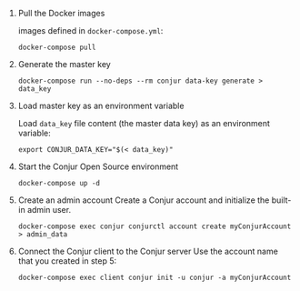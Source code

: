 1. Pull the Docker images

   images defined in `docker-compose.yml`:
   ```
   docker-compose pull
   ```

2. Generate the master key
   ```
   docker-compose run --no-deps --rm conjur data-key generate > data_key
   ```

3. Load master key as an environment variable

   Load `data_key` file content (the master data key) as an environment variable:
   ```
   export CONJUR_DATA_KEY="$(< data_key)"
   ```

4. Start the Conjur Open Source environment

   ```
   docker-compose up -d
   ```

5. Create an admin account
   Create a Conjur account and initialize the built-in admin user.
   ```
   docker-compose exec conjur conjurctl account create myConjurAccount > admin_data
   ```

6. Connect the Conjur client to the Conjur server
   Use the account name that you created in step 5:
   ```
   docker-compose exec client conjur init -u conjur -a myConjurAccount
   ```
